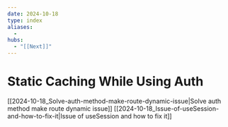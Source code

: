 ```yaml
---
date: 2024-10-18
type: index
aliases:
  -
hubs:
  - "[[Next]]"
---
```


# Static Caching While Using Auth

[[2024-10-18_Solve-auth-method-make-route-dynamic-issue|Solve auth method make route dynamic issue]]
[[2024-10-18_Issue-of-useSession-and-how-to-fix-it|Issue of useSession and how to fix it]]
